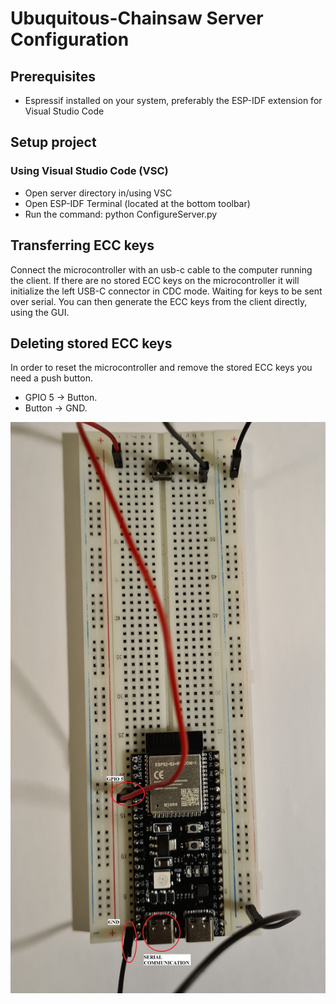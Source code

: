 
# Ubuquitous-Chainsaw Server Configuration

## Prerequisites
- Espressif installed on your system, preferably the ESP-IDF extension for Visual Studio Code

## Setup project
### Using Visual Studio Code (VSC)
- Open server directory in/using VSC
- Open ESP-IDF Terminal (located at the bottom toolbar)
- Run the command: python ConfigureServer.py

## Transferring ECC keys
Connect the microcontroller with an usb-c cable to the computer running the client. 
If there are no stored ECC keys on the microcontroller it will initialize the left USB-C connector in CDC mode. Waiting for keys to be sent over serial.
You can then generate the ECC keys from the client directly, using the GUI.
## Deleting stored ECC keys
In order to reset the microcontroller and remove the stored ECC keys you need a push button.

* GPIO 5 -> Button.
* Button -> GND.

![GPIO config](gpio-config.jpg)

